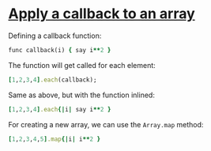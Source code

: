 [1]: http://rosettacode.org/wiki/Apply_a_callback_to_an_array

# [Apply a callback to an array][1]

Defining a callback function:

```ruby
func callback(i) { say i**2 }
```

The function will get called for each element:

```ruby
[1,2,3,4].each(callback);
```

Same as above, but with the function inlined:

```ruby
[1,2,3,4].each{|i| say i**2 }
```

For creating a new array, we can use the `Array.map` method:

```ruby
[1,2,3,4,5].map{|i| i**2 }
```
